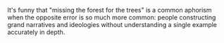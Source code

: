 It's funny that "missing the forest for the trees" is a common aphorism when the opposite error is so much more common: people constructing grand narratives and ideologies without understanding a single example accurately in depth.

